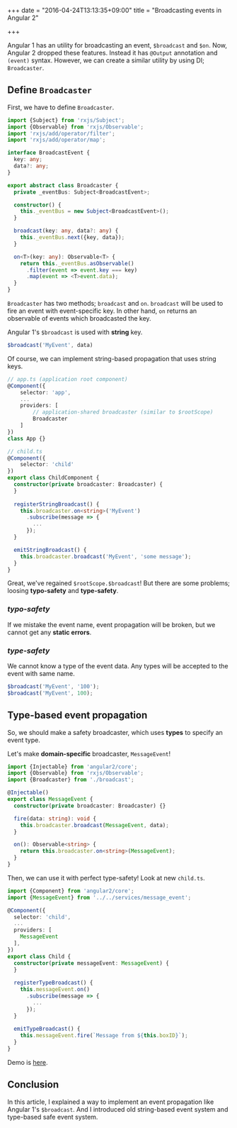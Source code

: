 +++
date = "2016-04-24T13:13:35+09:00"
title = "Broadcasting events in Angular 2"

+++

Angular 1 has an utility for broadcasting an event, `$broadcast` and `$on`. 
Now, Angular 2 dropped these features. Instead it has `@Output` annotation and `(event)` syntax.
However, we can create a similar utility by using DI; `Broadcaster`.

<!--more--> 

## Define `Broadcaster`
First, we have to define `Broadcaster`.

```ts
import {Subject} from 'rxjs/Subject';
import {Observable} from 'rxjs/Observable';
import 'rxjs/add/operator/filter';
import 'rxjs/add/operator/map';

interface BroadcastEvent {
  key: any;
  data?: any;
}

export abstract class Broadcaster {
  private _eventBus: Subject<BroadcastEvent>;

  constructor() {
    this._eventBus = new Subject<BroadcastEvent>();
  }

  broadcast(key: any, data?: any) {
    this._eventBus.next({key, data});
  }

  on<T>(key: any): Observable<T> {
    return this._eventBus.asObservable()
      .filter(event => event.key === key)
      .map(event => <T>event.data);
  }
}
``` 

`Broadcaster` has two methods; `broadcast` and `on`.
`broadcast` will be used to fire an event with event-specific key.
In other hand, `on` returns an observable of events which broadcasted the key. 

Angular 1's `$broadcast` is used with **string** key.

```js
$broadcast('MyEvent', data)
``` 

Of course, we can implement string-based propagation that uses string keys.

```ts
// app.ts (application root component)
@Component({
    selector: 'app',
    ...
    providers: [
        // application-shared broadcaster (similar to $rootScope)
        Broadcaster
    ]
})
class App {}
```

```ts
// child.ts
@Component({
    selector: 'child'
})
export class ChildComponent {
  constructor(private broadcaster: Broadcaster) {
  }
  
  registerStringBroadcast() {
    this.broadcaster.on<string>('MyEvent')
      .subscribe(message => {
        ...
      });
  }

  emitStringBroadcast() {
    this.broadcaster.broadcast('MyEvent', 'some message');
  }
}
``` 

Great, we've regained `$rootScope.$broadcast`! 
But there are some problems; loosing **typo-safety** and **type-safety**. 

### _typo-safety_
If we mistake the event name, event propagation will be broken, but we cannot get any  **static errors**.

### _type-safety_
We cannot know a type of the event data.
Any types will be accepted to the event with same name.

```js
$broadcast('MyEvent', '100');
$broadcast('MyEvent', 100);
```

## Type-based event propagation
So, we should make a safety broadcaster, which uses **types** to specify an event type.

Let's make **domain-specific** broadcaster, `MessageEvent`!

```ts
import {Injectable} from 'angular2/core';
import {Observable} from 'rxjs/Observable';
import {Broadcaster} from './broadcast';

@Injectable()
export class MessageEvent {
  constructor(private broadcaster: Broadcaster) {}

  fire(data: string): void {
    this.broadcaster.broadcast(MessageEvent, data);
  }

  on(): Observable<string> {
    return this.broadcaster.on<string>(MessageEvent);
  }
}
```

Then, we can use it with perfect type-safety! Look at new `child.ts`.

```ts
import {Component} from 'angular2/core';
import {MessageEvent} from '../../services/message_event';

@Component({
  selector: 'child',
  ...
  providers: [ 
    MessageEvent
  ],
})
export class Child {
  constructor(private messageEvent: MessageEvent) {
  }
  
  registerTypeBroadcast() {
    this.messageEvent.on()
      .subscribe(message => {
        ...
      });
  }
  
  emitTypeBroadcast() {
    this.messageEvent.fire(`Message from ${this.boxID}`);
  }
}
```

Demo is [here](http://plnkr.co/edit/aJe5SUtFlnpmGXWA5eHk).

## Conclusion
In this article, I explained a way to implement an event propagation like Angular 1's `$broadcast`.
And I introduced old string-based event system and type-based safe event system.
